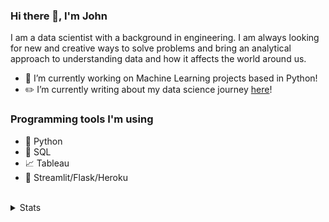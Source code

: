 ### Hi there 👋, I'm John

I am a data scientist with a background in engineering. I am always looking for new and creative ways to solve problems and bring an analytical approach to understanding data and how it affects the world around us. 

- 🌱 I’m currently working on Machine Learning projects based in Python!
- ✏️ I’m currently writing about my data science journey <a href="https://bruscellajohn.medium.com/">here</a>!

### Programming tools I'm using

- 🐍 Python
- 🐘 SQL
- 📈 Tableau
- 🎈 Streamlit/Flask/Heroku

<br />

<details>
  <summary>Stats</summary>
  <br>
  
  ![John's GitHub stats](https://github-readme-stats.vercel.app/api?username=jabrusce&theme=dark&show_icons=true)
  
</details>
